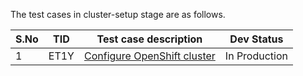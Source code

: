 The test cases in cluster-setup stage are as follows.

| S.No | TID  | Test case description                                        | Dev Status    |
| ---- | ---- | ------------------------------------------------------------ | ------------- |
| 1    | ET1Y | [Configure OpenShift cluster](https://github.com/openebs/e2e-openshift/tree/master/Openshift-EE/pipelines/OpenEBS-base/stages/1-cluster-setup) | In Production |